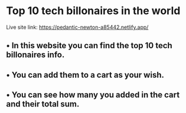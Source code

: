 # Top 10 tech billonaires in the world

Live site link: https://pedantic-newton-a85442.netlify.app/

## • In this website you can find the top 10 tech billonaires info.
## • You can add them to a cart as your wish.
## • You can see how many you added in the cart and their total sum.
